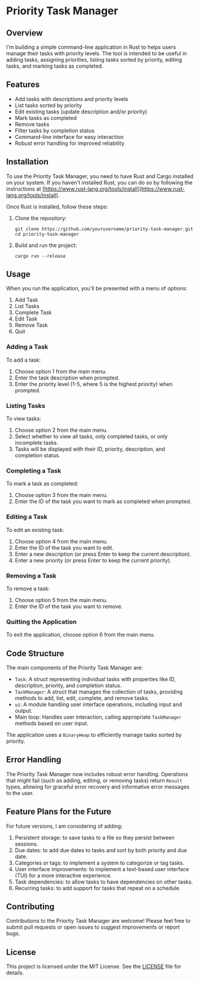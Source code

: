 # Priority Task Manager

## Overview

I'm building a simple command-line application in Rust to helps users manage their tasks with priority levels. The tool is intended to be useful in adding tasks, assigning priorities, listing tasks sorted by priority, editing tasks, and marking tasks as completed.

## Features

- Add tasks with descriptions and priority levels
- List tasks sorted by priority
- Edit existing tasks (update description and/or priority)
- Mark tasks as completed
- Remove tasks
- Filter tasks by completion status
- Command-line interface for easy interaction
- Robust error handling for improved reliability

## Installation

To use the Priority Task Manager, you need to have Rust and Cargo installed on your system. If you haven't installed Rust, you can do so by following the instructions at [https://www.rust-lang.org/tools/install](https://www.rust-lang.org/tools/install).

Once Rust is installed, follow these steps:

1. Clone the repository:
   ```
   git clone https://github.com/yourusername/priority-task-manager.git
   cd priority-task-manager
   ```

2. Build and run the project:
   ```
   cargo run --release
   ```

## Usage

When you run the application, you'll be presented with a menu of options:

1. Add Task
2. List Tasks
3. Complete Task
4. Edit Task
5. Remove Task
6. Quit

### Adding a Task

To add a task:

1. Choose option 1 from the main menu.
2. Enter the task description when prompted.
3. Enter the priority level (1-5, where 5 is the highest priority) when prompted.

### Listing Tasks

To view tasks:

1. Choose option 2 from the main menu.
2. Select whether to view all tasks, only completed tasks, or only incomplete tasks.
3. Tasks will be displayed with their ID, priority, description, and completion status.

### Completing a Task

To mark a task as completed:

1. Choose option 3 from the main menu.
2. Enter the ID of the task you want to mark as completed when prompted.

### Editing a Task

To edit an existing task:

1. Choose option 4 from the main menu.
2. Enter the ID of the task you want to edit.
3. Enter a new description (or press Enter to keep the current description).
4. Enter a new priority (or press Enter to keep the current priority).

### Removing a Task

To remove a task:

1. Choose option 5 from the main menu.
2. Enter the ID of the task you want to remove.

### Quitting the Application

To exit the application, choose option 6 from the main menu.

## Code Structure

The main components of the Priority Task Manager are:

- `Task`: A struct representing individual tasks with properties like ID, description, priority, and completion status.
- `TaskManager`: A struct that manages the collection of tasks, providing methods to add, list, edit, complete, and remove tasks.
- `ui`: A module handling user interface operations, including input and output.
- Main loop: Handles user interaction, calling appropriate `TaskManager` methods based on user input.

The application uses a `BinaryHeap` to efficiently manage tasks sorted by priority.

## Error Handling

The Priority Task Manager now includes robust error handling. Operations that might fail (such as adding, editing, or removing tasks) return `Result` types, allowing for graceful error recovery and informative error messages to the user.

## Feature Plans for the Future

For future versions, I am considering of adding:

1. Persistent storage: to save tasks to a file so they persist between sessions.
2. Due dates: to add due dates to tasks and sort by both priority and due date.
3. Categories or tags: to implement a system to categorize or tag tasks.
4. User interface improvements:  to implement a text-based user interface (TUI) for a more interactive experience.
5. Task dependencies: to allow tasks to have dependencies on other tasks.
6. Recurring tasks: to add support for tasks that repeat on a schedule.

## Contributing

Contributions to the Priority Task Manager are welcome! Please feel free to submit pull requests or open issues to suggest improvements or report bugs.

## License

This project is licensed under the MIT License. See the [LICENSE](LICENSE) file for details.